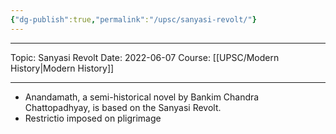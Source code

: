 ```yaml
---
{"dg-publish":true,"permalink":"/upsc/sanyasi-revolt/"}
---
```


----
Topic: Sanyasi Revolt
Date: 2022-06-07
Course: [[UPSC/Modern History\|Modern History]] 

----

- Anandamath, a semi-historical novel by Bankim Chandra  Chattopadhyay, is based on the Sanyasi Revolt.
- Restrictio imposed on pligrimage

